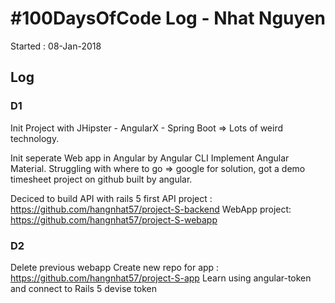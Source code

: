 # #100DaysOfCode Log - Nhat Nguyen
Started : 08-Jan-2018

## Log

### D1
Init Project with JHipster - AngularX - Spring Boot
=> Lots of weird technology. 

Init seperate Web app in Angular by Angular CLI 
Implement Angular Material. 
Struggling with where to go => google for solution, got a demo timesheet project on github built by angular. 

Deciced to build API with rails 5 first 
API project : 
https://github.com/hangnhat57/project-S-backend
WebApp project: 
https://github.com/hangnhat57/project-S-webapp


### D2
Delete previous webapp
Create new repo for app : 
https://github.com/hangnhat57/project-S-app
Learn using angular-token and connect to Rails 5 devise token

